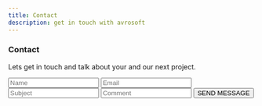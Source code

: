```yaml
---
title: Contact
description: get in touch with avrosoft
---
```


<!-- Contact Section -->
<div class="w3-container w3-padding-32" id="contact">
  <h3 class="w3-border-bottom w3-border-light-grey w3-padding-16">Contact</h3>
  <p></p>
  <p>Lets get in touch and talk about your and our next project.</p>
  <form method="POST" action="https://formspree.io/avrosoft7@gmail.com">
    <input class="w3-input" type="text" placeholder="Name" required name="Name">
    <input class="w3-input w3-section" type="text" placeholder="Email" required name="Email">
    <input class="w3-input w3-section" type="text" placeholder="Subject" required name="Subject">
    <input class="w3-input w3-section" type="text" placeholder="Comment" required name="Comment">
    <button class="w3-button w3-black w3-section" type="submit">
      <i class="fa fa-paper-plane"></i> SEND MESSAGE
    </button>
  </form>
</div>
